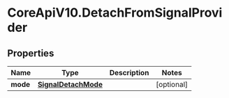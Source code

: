 # CoreApiV10.DetachFromSignalProvider

## Properties
Name | Type | Description | Notes
------------ | ------------- | ------------- | -------------
**mode** | [**SignalDetachMode**](SignalDetachMode.md) |  | [optional] 


